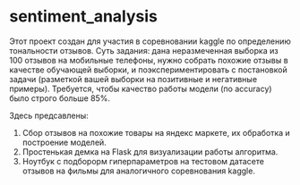 # sentiment_analysis
Этот проект создан для участия в соревновании kaggle по определению тональности отзывов. Суть задания: дана неразмеченная выборка из 100 отзывов на мобильные телефоны, нужно собрать похожие отзывы в качестве обучающей выборки, и поэкспериментировать с постановкой задачи (разметкой вашей выборки на позитивные и негативные примеры).
Требуется, чтобы качество работы модели (по accuracy) было строго больше 85%.

Здесь предсавлены: 
1. Сбор отзывов на похожие товары на яндекс маркете, их обработка и построение моделей.
2. Простенькая демка на Flask для визуализации работы алгоритма.
3. Ноутбук с подборорм гиперпараметров на тестовом датасете отзывов на фильмы для аналогичного соревнования kaggle.
